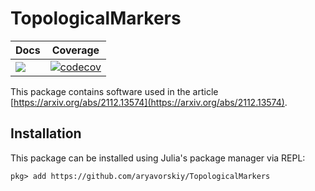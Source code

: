 # TopologicalMarkers
|Docs|Coverage|
|---|---|
|[![](https://img.shields.io/badge/docs-latest-blue.svg)](https://aryavorskiy.github.io/TopologicalMarkers/)|[![codecov](https://codecov.io/gh/aryavorskiy/TopologicalMarkers/branch/master/graph/badge.svg?token=NQZVV7CUUQ)](https://codecov.io/gh/aryavorskiy/TopologicalMarkers)|

This package contains software used in the article [https://arxiv.org/abs/2112.13574](https://arxiv.org/abs/2112.13574). 

## Installation

This package can be installed using Julia's package manager via REPL:

```julia-repl
pkg> add https://github.com/aryavorskiy/TopologicalMarkers
```
